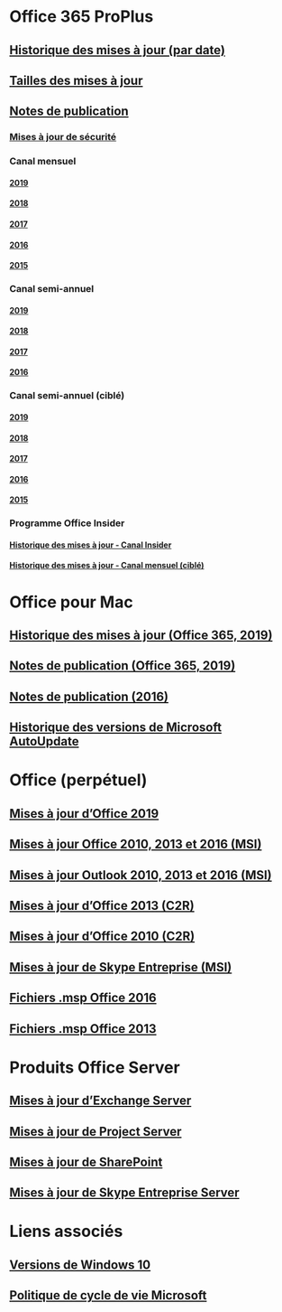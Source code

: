 # Office 365 ProPlus
## [Historique des mises à jour (par date)](update-history-office365-proplus-by-date.md)
## [Tailles des mises à jour](download-sizes-office365-proplus-updates.md)

## [Notes de publication](release-notes-office365-proplus.md)

### [Mises à jour de sécurité](office365-proplus-security-updates.md)

### Canal mensuel
#### [2019](monthly-channel-2019.md)
#### [2018](monthly-channel-2018.md)
#### [2017](monthly-channel-2017.md)
#### [2016](monthly-channel-2016.md)
#### [2015](monthly-channel-2015.md)

### Canal semi-annuel
#### [2019](semi-annual-channel-2019.md)
#### [2018](semi-annual-channel-2018.md)
#### [2017](semi-annual-channel-2017.md)
#### [2016](semi-annual-channel-2016.md)

### Canal semi-annuel (ciblé)
#### [2019](semi-annual-channel-targeted-2019.md)
#### [2018](semi-annual-channel-targeted-2018.md)
#### [2017](semi-annual-channel-targeted-2017.md)
#### [2016](semi-annual-channel-targeted-2016.md)
#### [2015](semi-annual-channel-targeted-2015.md)

### Programme Office Insider
#### [Historique des mises à jour - Canal Insider](update-history-office-insider.md)
#### [Historique des mises à jour - Canal mensuel (ciblé)](update-history-monthly-channel-targeted.md)

# Office pour Mac
## [Historique des mises à jour (Office 365, 2019)](update-history-office-for-mac.md)
## [Notes de publication (Office 365, 2019)](release-notes-office-for-mac.md)
## [Notes de publication (2016)](release-notes-office-2016-mac.md)
## [Historique des versions de Microsoft AutoUpdate](release-history-microsoft-autoupdate.md)

# Office (perpétuel)
## [Mises à jour d’Office 2019](update-history-office-2019.md)
## [Mises à jour Office 2010, 2013 et 2016 (MSI)](office-updates-msi.md)
## [Mises à jour Outlook 2010, 2013 et 2016 (MSI)](outlook-updates-msi.md)
## [Mises à jour d’Office 2013 (C2R)](update-history-office-2013.md)
## [Mises à jour d’Office 2010 (C2R)](update-history-office-2010-click-to-run.md)
## [Mises à jour de Skype Entreprise (MSI)](https://docs.microsoft.com/SkypeForBusiness/sfb-client-updates)
## [Fichiers .msp Office 2016](msp-files-office-2016.md)
## [Fichiers .msp Office 2013](msp-files-office-2013.md)

# Produits Office Server
## [Mises à jour d’Exchange Server](https://docs.microsoft.com/Exchange/new-features/build-numbers-and-release-dates)
## [Mises à jour de Project Server](project-server-updates.md)
## [Mises à jour de SharePoint](sharepoint-updates.md)
## [Mises à jour de Skype Entreprise Server](https://docs.microsoft.com/SkypeForBusiness/sfb-server-updates)

# Liens associés
## [Versions de Windows 10](https://www.microsoft.com/itpro/windows-10/release-information)
## [Politique de cycle de vie Microsoft](https://support.microsoft.com/lifecycle)

